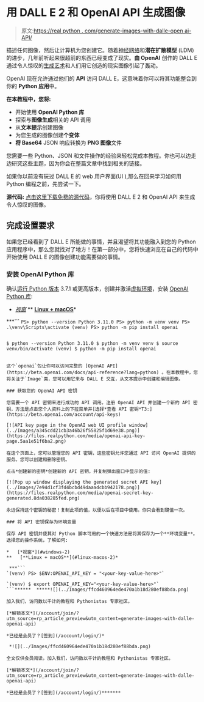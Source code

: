 # 用 DALL E 2 和 OpenAI API 生成图像

> 原文:[https://real python . com/generate-images-with-dalle-open ai-API/](https://realpython.com/generate-images-with-dalle-openai-api/)

描述任何图像，然后让计算机为您创建它。随着[神经网络](https://realpython.com/python-ai-neural-network/)和**潜在扩散模型** (LDM)的进步，几年前听起来很超前的东西已经变成了现实。**由 OpenAI** 创作的 DALL E 通过令人惊叹的[生成艺术](https://en.wikipedia.org/wiki/Generative_art)和人们用它创造的现实图像引起了轰动。

OpenAI 现在允许通过他们的 **API** 访问 DALL E，这意味着你可以将其功能整合到你的 **Python 应用**中。

**在本教程中，您将:**

*   开始使用 **OpenAI Python 库**
*   探索与**图像生成**相关的 API 调用
*   从**文本提示**创建图像
*   为您生成的图像创建**个变体**
*   **将 Base64** JSON 响应转换为 **PNG 图像**文件

您需要一些 Python、JSON 和文件操作的经验来轻松完成本教程。你也可以边走边研究这些主题，因为你会在整篇文章中找到相关的链接。

如果你以前没有玩过 DALL E 的 web 用户界面(UI ),那么在回来学习如何用 Python 编程之前，先尝试一下。

**源代码:** [点击这里下载免费的源代码](https://realpython.com/bonus/generate-images-with-dalle-openai-api-code/)，你将使用 DALL E 2 和 OpenAI API 来生成令人惊叹的图像。

## 完成设置要求

如果您已经看到了 DALL E 所能做的事情，并且渴望将其功能融入到您的 Python 应用程序中，那么您就找对了地方！在第一部分中，您将快速浏览在自己的代码中开始使用 DALL E 的图像创建功能需要做的事情。

### 安装 OpenAI Python 库

确认[运行 Python 版本](https://realpython.com/intro-to-pyenv/#specifying-your-python-version) 3.7.1 或更高版本，创建并激活[虚拟环境](https://realpython.com/python-virtual-environments-a-primer/)，安装 [OpenAI Python 库](https://github.com/openai/openai-python):

*   [*视窗*](#windows-1)
**   [**Linux + macOS**](#linux-macos-1)*

 ***```
`PS> python --version
Python 3.11.0
PS> python -m venv venv
PS> .\venv\Scripts\activate
(venv) PS> python -m pip install openai` 
```

```
`$ python --version
Python 3.11.0
$ python -m venv venv
$ source venv/bin/activate
(venv) $ python -m pip install openai` 
```

这个`openai`包让你可以访问完整的 [OpenAI API](https://beta.openai.com/docs/api-reference?lang=python) 。在本教程中，您将关注于`Image`类，您可以用它来与 DALL E 交互，从文本提示中创建和编辑图像。

### 获取您的 OpenAI API 密钥

您需要一个 API 密钥来进行成功的 API 调用。注册 OpenAI API 并创建一个新的 API 密钥，方法是点击您个人资料上的下拉菜单并[选择*查看 API 密钥*T3:](https://beta.openai.com/account/api-keys)

[![API key page in the OpenAI web UI profile window](../Images/a345cdd21cb3a46b26f55825f1d69e38.png)](https://files.realpython.com/media/openai-api-key-page.5aa1e51f6ba2.png)

在这个页面上，您可以管理您的 API 密钥，这些密钥允许您通过 API 访问 OpenAI 提供的服务。您可以创建和删除密钥。

点击*创建新的密钥*创建新的 API 密钥，并复制弹出窗口中显示的值:

[![Pop up window displaying the generated secret API key](../Images/7e94d1cf3fd4bcbd49daaadcbb942178.png)](https://files.realpython.com/media/openai-secret-key-generated.8da038285fed.png)

永远保持这个密钥的秘密！复制此项的值，以便以后在项目中使用。你只会看到键值一次。

### 将 API 密钥保存为环境变量

保存 API 密钥并使其对 Python 脚本可用的一个快速方法是将其保存为一个**环境变量**。选择您的操作系统，了解如何:

*   [*视窗*](#windows-2)
**   [**Linux + macOS**](#linux-macos-2)*

 ***```
`(venv) PS> $ENV:OPENAI_API_KEY = "<your-key-value-here>"` 
```

```
`(venv) $ export OPENAI_API_KEY="<your-key-value-here>"` 
```******  *****![](../Images/ffcd460964ede470a1b18d280ef88bda.png)

加入我们，访问数以千计的教程和 Pythonistas 专家社区。

[*解锁本文*](/account/join/?utm_source=rp_article_preview&utm_content=generate-images-with-dalle-openai-api)

*已经是会员了？[签到](/account/login/)*

 *![](../Images/ffcd460964ede470a1b18d280ef88bda.png)

全文仅供会员阅读。加入我们，访问数以千计的教程和 Pythonistas 专家社区。

[*解锁本文*](/account/join/?utm_source=rp_article_preview&utm_content=generate-images-with-dalle-openai-api)

*已经是会员了？[签到](/account/login/)*******